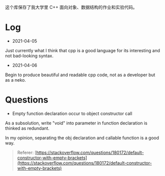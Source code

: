 这个库保存了我大学里 C++ 面向对象、数据结构的作业和实验代码。

# Log

- 2021-04-05

Just currently what I think that cpp is a good language for its interesting and not bad-looking syntax.

- 2021-04-06

Begin to produce beautiful and readable cpp code, not as a developer but as a neko.

# Questions

- Empty function declaration occur to object constructor call

As a subsolution, write "void" into parameter in function declaration is thinked as redundant.

In my opinion, separating the obj declaration and callable function is a good way.

> Referer: [https://stackoverflow.com/questions/180172/default-constructor-with-empty-brackets](https://stackoverflow.com/questions/180172/default-constructor-with-empty-brackets)
